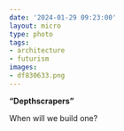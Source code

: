 ```yaml
---
date: '2024-01-29 09:23:00'
layout: micro
type: photo
tags:
- architecture
- futurism
images:
- df830633.png
---
```


**“Depthscrapers”**

When will we build one?
